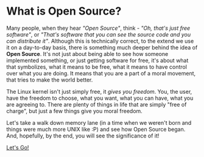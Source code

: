 # What is Open Source?

Many people, when they hear *"Open Source"*, think - *"Oh, that's just free software"*, or *"That's software that you can see the source code and you can distribute it"*. Although this is technically correct, to the extend we use it on a day-to-day basis, there is something much deeper behind the idea of **Open Source**. It's not just about being able to see how someone implemented something, or just getting software for free, it's about what that symbolizes, what it means to be free, what it means to have control over what you are doing. It means that you are a part of a moral movement, that tries to make the world better.

The Linux kernel isn't just simply free, it *gives you freedom*. You, the user, have the freedom to choose, what you want, what you can have, what you are agreeing to. There are plenty of things in life that are simply "free of charge", but just a few things give you moral freedom.

Let's take a walk down memory lane (in a time when we weren't born and things were much more UNIX like :P) and see how Open Source began. And, hopefully, by the end, you will see the significance of it!

[Let's Go!](https://anarcroth.github.io/hacktoberfest-what-is-open-source/)
